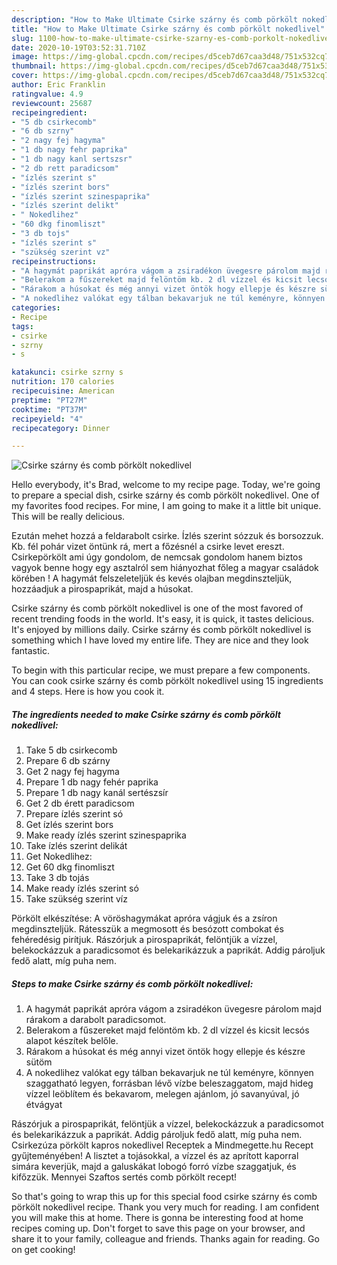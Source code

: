 ```yaml
---
description: "How to Make Ultimate Csirke szárny és comb pörkölt nokedlivel"
title: "How to Make Ultimate Csirke szárny és comb pörkölt nokedlivel"
slug: 1100-how-to-make-ultimate-csirke-szarny-es-comb-porkolt-nokedlivel
date: 2020-10-19T03:52:31.710Z
image: https://img-global.cpcdn.com/recipes/d5ceb7d67caa3d48/751x532cq70/csirke-szarny-es-comb-porkolt-nokedlivel-recept-foto.jpg
thumbnail: https://img-global.cpcdn.com/recipes/d5ceb7d67caa3d48/751x532cq70/csirke-szarny-es-comb-porkolt-nokedlivel-recept-foto.jpg
cover: https://img-global.cpcdn.com/recipes/d5ceb7d67caa3d48/751x532cq70/csirke-szarny-es-comb-porkolt-nokedlivel-recept-foto.jpg
author: Eric Franklin
ratingvalue: 4.9
reviewcount: 25687
recipeingredient:
- "5 db csirkecomb"
- "6 db szrny"
- "2 nagy fej hagyma"
- "1 db nagy fehr paprika"
- "1 db nagy kanl sertszsr"
- "2 db rett paradicsom"
- "ízlés szerint s"
- "ízlés szerint bors"
- "ízlés szerint szinespaprika"
- "ízlés szerint delikt"
- " Nokedlihez"
- "60 dkg finomliszt"
- "3 db tojs"
- "ízlés szerint s"
- "szükség szerint vz"
recipeinstructions:
- "A hagymát paprikát apróra vágom a zsiradékon üvegesre párolom majd rárakom a darabolt paradicsomot."
- "Belerakom a fűszereket majd felöntöm kb. 2 dl vízzel és kicsit lecsós alapot készítek belőle."
- "Rárakom a húsokat és még annyi vizet öntök hogy ellepje és készre sütöm"
- "A nokedlihez valókat egy tálban bekavarjuk ne túl keményre, könnyen szaggatható legyen, forrásban lévő vízbe beleszaggatom, majd hideg vízzel leöblítem és bekavarom, melegen ajánlom, jó savanyúval, jó étvágyat"
categories:
- Recipe
tags:
- csirke
- szrny
- s

katakunci: csirke szrny s 
nutrition: 170 calories
recipecuisine: American
preptime: "PT27M"
cooktime: "PT37M"
recipeyield: "4"
recipecategory: Dinner

---
```



![Csirke szárny és comb pörkölt nokedlivel](https://img-global.cpcdn.com/recipes/d5ceb7d67caa3d48/751x532cq70/csirke-szarny-es-comb-porkolt-nokedlivel-recept-foto.jpg)

Hello everybody, it's Brad, welcome to my recipe page. Today, we're going to prepare a special dish, csirke szárny és comb pörkölt nokedlivel. One of my favorites food recipes. For mine, I am going to make it a little bit unique. This will be really delicious.

Ezután mehet hozzá a feldarabolt csirke. Ízlés szerint sózzuk és borsozzuk. Kb. fél pohár vizet öntünk rá, mert a főzésnél a csirke levet ereszt. Csirkepörkölt ami úgy gondolom, de nemcsak gondolom hanem biztos vagyok benne hogy egy asztalról sem hiányozhat főleg a magyar családok körében ! A hagymát felszeleteljük és kevés olajban megdinszteljük, hozzáadjuk a pirospaprikát, majd a húsokat.

Csirke szárny és comb pörkölt nokedlivel is one of the most favored of recent trending foods in the world. It's easy, it is quick, it tastes delicious. It's enjoyed by millions daily. Csirke szárny és comb pörkölt nokedlivel is something which I have loved my entire life. They are nice and they look fantastic.


To begin with this particular recipe, we must prepare a few components. You can cook csirke szárny és comb pörkölt nokedlivel using 15 ingredients and 4 steps. Here is how you cook it.

<!--inarticleads1-->

##### The ingredients needed to make Csirke szárny és comb pörkölt nokedlivel:

1. Take 5 db csirkecomb
1. Prepare 6 db szárny
1. Get 2 nagy fej hagyma
1. Prepare 1 db nagy fehér paprika
1. Prepare 1 db nagy kanál sertészsír
1. Get 2 db érett paradicsom
1. Prepare ízlés szerint só
1. Get ízlés szerint bors
1. Make ready ízlés szerint szinespaprika
1. Take ízlés szerint delikát
1. Get  Nokedlihez:
1. Get 60 dkg finomliszt
1. Take 3 db tojás
1. Make ready ízlés szerint só
1. Take szükség szerint víz


Pörkölt elkészítése: A vöröshagymákat apróra vágjuk és a zsíron megdinszteljük. Rátesszük a megmosott és besózott combokat és fehéredésig pirítjuk. Rászórjuk a pirospaprikát, felöntjük a vízzel, belekockázzuk a paradicsomot és belekarikázzuk a paprikát. Addig pároljuk fedő alatt, míg puha nem. 

<!--inarticleads2-->

##### Steps to make Csirke szárny és comb pörkölt nokedlivel:

1. A hagymát paprikát apróra vágom a zsiradékon üvegesre párolom majd rárakom a darabolt paradicsomot.
1. Belerakom a fűszereket majd felöntöm kb. 2 dl vízzel és kicsit lecsós alapot készítek belőle.
1. Rárakom a húsokat és még annyi vizet öntök hogy ellepje és készre sütöm
1. A nokedlihez valókat egy tálban bekavarjuk ne túl keményre, könnyen szaggatható legyen, forrásban lévő vízbe beleszaggatom, majd hideg vízzel leöblítem és bekavarom, melegen ajánlom, jó savanyúval, jó étvágyat


Rászórjuk a pirospaprikát, felöntjük a vízzel, belekockázzuk a paradicsomot és belekarikázzuk a paprikát. Addig pároljuk fedő alatt, míg puha nem. Csirkezúza pörkölt kapros nokedlivel Receptek a Mindmegette.hu Recept gyűjteményében! A lisztet a tojásokkal, a vízzel és az aprított kaporral simára keverjük, majd a galuskákat lobogó forró vízbe szaggatjuk, és kifőzzük. Mennyei Szaftos sertés comb pörkölt recept! 

So that's going to wrap this up for this special food csirke szárny és comb pörkölt nokedlivel recipe. Thank you very much for reading. I am confident you will make this at home. There is gonna be interesting food at home recipes coming up. Don't forget to save this page on your browser, and share it to your family, colleague and friends. Thanks again for reading. Go on get cooking!
